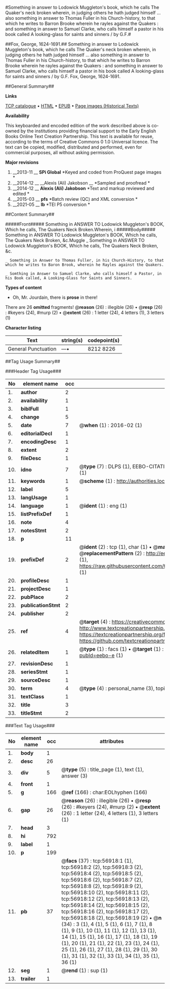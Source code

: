 #Something in answer to Lodowick Muggleton's book, which he calls The Quaker's neck broken wherein, in judging others he hath judged himself ... also something in answer to Thomas Fuller in his Church-history, to that which he writes to Barron Brooke wherein he rayles against the Quakers : and something in answer to Samuel Clarke, who calls himself a pastor in his book called A looking-glass for saints and sinners / by G.F.#

##Fox, George, 1624-1691.##
Something in answer to Lodowick Muggleton's book, which he calls The Quaker's neck broken wherein, in judging others he hath judged himself ... also something in answer to Thomas Fuller in his Church-history, to that which he writes to Barron Brooke wherein he rayles against the Quakers : and something in answer to Samuel Clarke, who calls himself a pastor in his book called A looking-glass for saints and sinners / by G.F.
Fox, George, 1624-1691.

##General Summary##

**Links**

[TCP catalogue](http://www.ota.ox.ac.uk/tcp/)  • 
[HTML](http://tei.it.ox.ac.uk/tcp/Texts-HTML/free/A40/A40260.html)  • 
[EPUB](http://tei.it.ox.ac.uk/tcp/Texts-EPUB/free/A40/A40260.epub) • 
[Page images (Historical Texts)](https://historicaltexts.jisc.ac.uk/eebo-12245189e)

**Availability**

This keyboarded and encoded edition of the work described above is co-owned by the
    institutions providing financial support to the Early English Books Online Text Creation
    Partnership. This text is available for reuse, according to the terms of  Creative Commons 0 1.0 Universal
    licence. The text can be copied, modified, distributed and performed, even for commercial
    purposes, all without asking permission.

**Major revisions**

1. __2013-11 __ __SPi Global__ *Keyed and coded from ProQuest page images *
1. __2014-12 __ __Alexis (Ali) Jakobson __ *Sampled and proofread *
1. __2014-12 __ __Alexis (Ali) Jakobson__ *Text and markup reviewed and edited *
1. __2015-03 __ __pfs__ *Batch review (QC) and XML conversion *
1. __2021-05 __ __lb__ *TEI P5 conversion *

##Content Summary##

#####Front#####
Something in ANSWER TO Lodowick Muggleton's BOOK, Which he calls, The Quakers Neck Broken.Wherein, i
#####Body#####
Something in ANSWER TO Lodowick Muggleton's BOOK, Which he calls, The Quakers Neck Broken, &c.Muggle
    _ Something in ANSWER TO Lodowick Muggleton's BOOK, Which he calls, The Quakers Neck Broken, &c.

    _ Something in Answer to Thomas Fuller, in his Church-History, to that which he writes to Baron Brook, wherein he Rayles against the Quakers.

    _ Somthing in Answer to Samuel Clarke, who calls himself a Pastor, in his Book called, A Looking-Glass for Saints and Sinners.

**Types of content**

  * Oh, Mr. Jourdain, there is **prose** in there!

There are 26 **omitted** fragments! 
 @__reason__ (26) : illegible (26)  •  @__resp__ (26) : #keyers (24), #murp (2)  •  @__extent__ (26) : 1 letter (24), 4 letters (1), 3 letters (1)

**Character listing**


|Text|string(s)|codepoint(s)|
|---|---|---|
|General Punctuation|—•|8212 8226|

##Tag Usage Summary##

###Header Tag Usage###

|No|element name|occ|attributes|
|---|---|---|---|
|1.|__author__|2||
|2.|__availability__|1||
|3.|__biblFull__|1||
|4.|__change__|5||
|5.|__date__|7| @__when__ (1) : 2016-02 (1)|
|6.|__editorialDecl__|1||
|7.|__encodingDesc__|1||
|8.|__extent__|2||
|9.|__fileDesc__|1||
|10.|__idno__|7| @__type__ (7) : DLPS (1), EEBO-CITATION (1), VID (1), EEBO-PROQUEST (1), STC (2), OCLC (1)|
|11.|__keywords__|1| @__scheme__ (1) : http://authorities.loc.gov/ (1)|
|12.|__label__|5||
|13.|__langUsage__|1||
|14.|__language__|1| @__ident__ (1) : eng (1)|
|15.|__listPrefixDef__|1||
|16.|__note__|4||
|17.|__notesStmt__|2||
|18.|__p__|11||
|19.|__prefixDef__|2| @__ident__ (2) : tcp (1), char (1)  •  @__matchPattern__ (2) : ([0-9\-]+):([0-9IVX]+) (1), (.+) (1)  •  @__replacementPattern__ (2) : http://eebo.chadwyck.com/downloadtiff?vid=$1&page=$2 (1), https://raw.githubusercontent.com/textcreationpartnership/Texts/master/tcpchars.xml#$1 (1)|
|20.|__profileDesc__|1||
|21.|__projectDesc__|1||
|22.|__pubPlace__|2||
|23.|__publicationStmt__|2||
|24.|__publisher__|2||
|25.|__ref__|4| @__target__ (4) : https://creativecommons.org/publicdomain/zero/1.0/ (1), http://www.textcreationpartnership.org/docs/. (1), https://textcreationpartnership.org/faq/#faq05 (1), https://github.com/textcreationpartnership (1)|
|26.|__relatedItem__|1| @__type__ (1) : facs (1)  •  @__target__ (1) : https://data.historicaltexts.jisc.ac.uk/view?pubId=eebo-e (1)|
|27.|__revisionDesc__|1||
|28.|__seriesStmt__|1||
|29.|__sourceDesc__|1||
|30.|__term__|4| @__type__ (4) : personal_name (3), topical_term (1)|
|31.|__textClass__|1||
|32.|__title__|3||
|33.|__titleStmt__|2||


###Text Tag Usage###

|No|element name|occ|attributes|
|---|---|---|---|
|1.|__body__|1||
|2.|__desc__|26||
|3.|__div__|5| @__type__ (5) : title_page (1), text (1), answer (3)|
|4.|__front__|1||
|5.|__g__|166| @__ref__ (166) : char:EOLhyphen (166)|
|6.|__gap__|26| @__reason__ (26) : illegible (26)  •  @__resp__ (26) : #keyers (24), #murp (2)  •  @__extent__ (26) : 1 letter (24), 4 letters (1), 3 letters (1)|
|7.|__head__|3||
|8.|__hi__|792||
|9.|__label__|1||
|10.|__p__|199||
|11.|__pb__|37| @__facs__ (37) : tcp:56918:1 (1), tcp:56918:2 (2), tcp:56918:3 (2), tcp:56918:4 (2), tcp:56918:5 (2), tcp:56918:6 (2), tcp:56918:7 (2), tcp:56918:8 (2), tcp:56918:9 (2), tcp:56918:10 (2), tcp:56918:11 (2), tcp:56918:12 (2), tcp:56918:13 (2), tcp:56918:14 (2), tcp:56918:15 (2), tcp:56918:16 (2), tcp:56918:17 (2), tcp:56918:18 (2), tcp:56918:19 (2)  •  @__n__ (34) : 3 (1), 4 (1), 5 (1), 6 (1), 7 (1), 8 (1), 9 (1), 10 (1), 11 (1), 12 (1), 13 (1), 14 (1), 15 (1), 16 (1), 17 (1), 18 (1), 19 (1), 20 (1), 21 (1), 22 (1), 23 (1), 24 (1), 25 (1), 26 (1), 27 (1), 28 (1), 29 (1), 30 (1), 31 (1), 32 (1), 33 (1), 34 (1), 35 (1), 36 (1)|
|12.|__seg__|1| @__rend__ (1) : sup (1)|
|13.|__trailer__|1||
